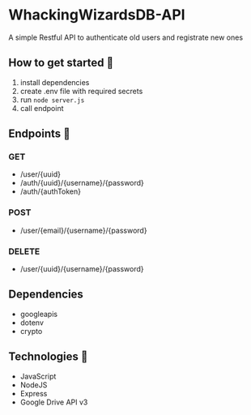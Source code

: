 # WhackingWizardsDB-API
A simple Restful API to authenticate old users and registrate new ones

## How to get started 🚀
1. install dependencies
2. create .env file with required secrets
3. run <code>node server.js</code>
4. call endpoint

## Endpoints 🏁
### GET
- /user/{uuid}
- /auth/{uuid}/{username}/{password}
- /auth/{authToken}

### POST
- /user/{email}/{username}/{password}

### DELETE
- /user/{uuid}/{username}/{password}

## Dependencies
- googleapis
- dotenv
- crypto

## Technologies 👾
- JavaScript
- NodeJS
- Express
- Google Drive API v3

